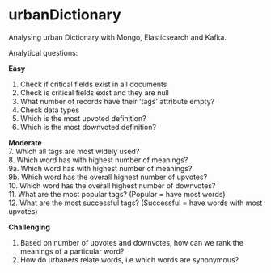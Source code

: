 # urbanDictionary
Analysing urban Dictionary with Mongo, Elasticsearch and Kafka.

Analytical questions:

**Easy**
1. Check if critical fields exist in all documents  
2. Check is critical fields exist and they are null  
3. What number of records have their 'tags' attribute empty?    
4. Check data types  
5. Which is the most upvoted definition?  
6. Which is the most downvoted definition?  

**Moderate**  
7. Which all tags are most widely used?  
8. Which word has with highest number of meanings?    
9a. Which word has with highest number of meanings?   
9b. Which word has the overall highest number of upvotes?  
10. Which word has the overall highest number of downvotes?  
11. What are the most popular tags? (Popular = have most words)  
12. What are the most successful tags? (Successful = have words with most upvotes)  

**Challenging**  
1. Based on number of upvotes and downvotes, how can we rank the meanings of a particular word?  
2. How do urbaners relate words, i.e which words are synonymous?

 
